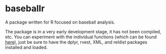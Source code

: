 # baseballr

A package written for R focused on baseball analysis. 

The package is in a very early development stage, it has not been compiled, etc. You can experiment with the individual functions (which can be found [here](https://github.com/BillPetti/baseballr/tree/master/baseballr)), just be sure to have the dplyr, rvest, XML, and reldist packages installed and loaded.
